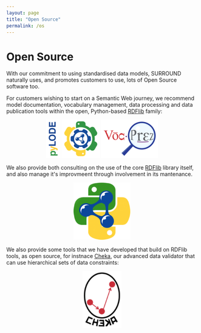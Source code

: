 ```yaml
---
layout: page
title: "Open Source"
permalink: /os
---
```

# Open Source

With our commitment to using standardised data models, SURROUND naturally uses, and promotes customers to use, lots of Open Source software too.

For customers wishing to start on a Semantic Web journey, we recommend model documentation, vocabulary management, data processing and data publication tools within the open, Python-based [RDFlib](https://github.com/RDFLib/rdflib) family:

<div style="text-align:center;">
    <a href="https://github.com/rdflib/pyLODE/" style="text-decoration:none;">
        <img src="images/logo-pyLODE.png" style="height:100px;" />
    </a>
    <a href="https://github.com/rdflib/pyLDAPI" style="text-decoration:none;">
        <img src="images/logo-pyLDAPI-250.png" style="height:100px;" />
    </a>
    <a href="https://github.com/rdflib/VocPrez" style="text-decoration:none;">
        <img src="images/logo-VocPrez-300.png" style="height:100px;" />
    </a>
</div>

We also provide both consulting on the use of the core [RDFlib]() library itself, and also manage it's improvmeent through involvement in its mantenance.

<div style="text-align:center;">
    <a href="https://github.com/rdflib/rdflib" style="text-decoration:none;">
        <img src="images/logo-rdflib.png" style="height:150px;" />
    </a>
</div>

We also provide some tools that we have developed that build on RDFlib tools, as open source, for instnace [Cheka](), our advanced data validator that can use hierarchical sets of data constraints:

<div style="text-align:center;">
    <a href="https://github.com/surroundaustralia/cheka" style="text-decoration:none;">
        <img src="images/logo-cheka.png" style="height:150px;" />
    </a>
</div>